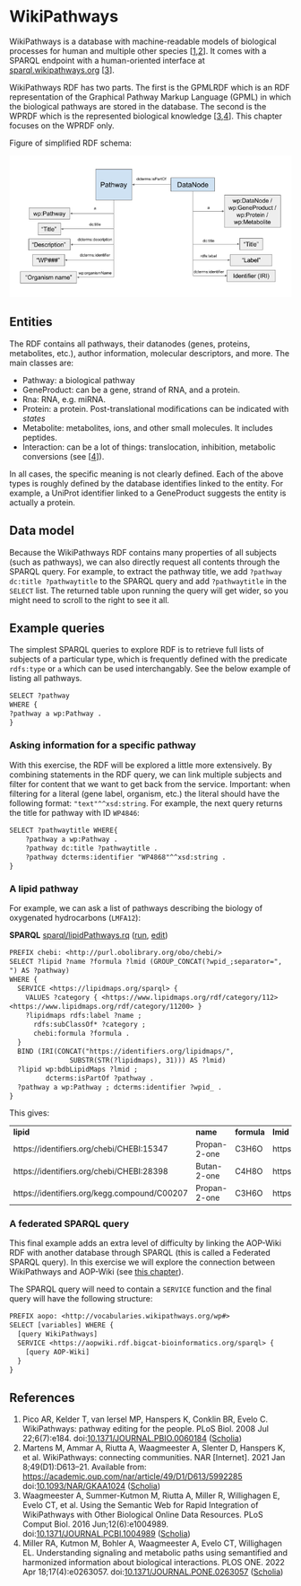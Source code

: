 # WikiPathways

<a name="tp1">WikiPathways</a> is a database with machine-readable models of <a name="tp2">biological process</a>es for human
and multiple other species [<a href="#citeref1">1</a>,<a href="#citeref2">2</a>].
It comes with a SPARQL endpoint with a human-oriented interface at [sparql.wikipathways.org](https://sparql.wikipathways.org/) [<a href="#citeref3">3</a>].

WikiPathways RDF has two parts. The first is the GPMLRDF which is an RDF representation of the Graphical Pathway Markup
Language (GPML) in which the biological pathways are stored in the database. The second is the WPRDF
which is the represented biological knowledge  [<a href="#citeref3">3</a>,<a href="#citeref4">4</a>].
This chapter focuses on the WPRDF only.

Figure of simplified RDF schema:

<img src="images/WP RDF simple schema.png">

## Entities

The RDF contains all pathways, their datanodes (genes, proteins, metabolites, etc.), author information, molecular descriptors,
and more. The main classes are:

* Pathway: a <a name="tp3">biological pathway</a>
* GeneProduct: can be a <a name="tp4">gene</a>, strand of <a name="tp5">RNA</a>, and a <a name="tp6">protein</a>.
* Rna: RNA, e.g. <a name="tp7">miRNA</a>.
* Protein: a <a name="tp8">protein</a>. Post-translational modifications can be indicated with *states*
* Metabolite: metabolites, ions, and other small molecules. It includes peptides.
* Interaction: can be a lot of things: translocation, inhibition, metabolic conversions (see [<a href="#citeref4">4</a>]).

In all cases, the specific meaning is not clearly defined. Each of the above types is roughly defined by the
database identifies linked to the entity. For example, a UniProt identifier linked to a GeneProduct
suggests the entity is actually a protein.

## Data model

Because the WikiPathways RDF contains many properties of all subjects (such as pathways), we can also directly request all
contents through the SPARQL query. For example, to extract the pathway title, we add `?pathway dc:title ?pathwaytitle`
to the SPARQL query and add `?pathwaytitle` in the `SELECT` list. The returned table upon running the query will get
wider, so you might need to scroll to the right to see it all. 

## Example queries

The simplest SPARQL queries to explore RDF is to retrieve full lists of subjects of a particular type, which is
frequently defined with the predicate `rdfs:type` or `a` which can be used interchangably. See the below example
of listing all pathways.

```sparql
SELECT ?pathway 
WHERE {
?pathway a wp:Pathway .
}
```

### Asking information for a specific pathway

With this exercise, the RDF will be explored a little more extensively. By combining statements in the RDF query,
we can link multiple subjects and filter for content that we want to get back from the service. Important: when
filtering for a literal (gene label, organism, etc.) the literal should have the following format: 
`"text"^^xsd:string`. For example, the next query returns the title for pathway with ID `WP4846`:

```sparql
SELECT ?pathwaytitle WHERE{
    ?pathway a wp:Pathway .
    ?pathway dc:title ?pathwaytitle .
    ?pathway dcterms:identifier "WP4868"^^xsd:string .
}
```


### A lipid pathway

For example, we can ask a list of pathways describing the biology of oxygenated hydrocarbons (`LMFA12`):

**SPARQL** [sparql/lipidPathways.rq](sparql/lipidPathways.code.html) ([run](https://query.wikidata.org/embed.html#%23Pathways%20describing%20the%20biology%20of%20oxygenated%20hydrocarbons%20%28LMFA12%29%0APREFIX%20chebi%3A%20%3Chttp%3A%2F%2Fpurl.obolibrary.org%2Fobo%2Fchebi%2F%3E%0A%0ASELECT%20%3Flipid%20%3Fname%20%3Fformula%20%3Flmid%20%28GROUP_CONCAT%28%3Fwpid_%3Bseparator%3D%22%2C%20%22%29%20AS%20%3Fpathway%29%0AWHERE%20%7B%0A%20%20SERVICE%20%3Chttps%3A%2F%2Flipidmaps.org%2Fsparql%3E%20%7B%0A%20%20%20%20VALUES%20%3Fcategory%20%7B%20%3Chttps%3A%2F%2Fwww.lipidmaps.org%2Frdf%2Fcategory%2F112%3E%20%3Chttps%3A%2F%2Fwww.lipidmaps.org%2Frdf%2Fcategory%2F11200%3E%20%7D%20%0A%20%20%20%20%3Flipidmaps%20rdfs%3Alabel%20%3Fname%20%3B%0A%20%20%20%20%20%20rdfs%3AsubClassOf*%20%3Fcategory%20%3B%0A%20%20%20%20%20%20chebi%3Aformula%20%3Fformula%20.%0A%20%20%7D%0A%20%20BIND%20%28IRI%28CONCAT%28%22https%3A%2F%2Fidentifiers.org%2Flipidmaps%2F%22%2C%0A%20%20%20%20%20%20%20%20%20%20%20%20%20%20%20SUBSTR%28STR%28%3Flipidmaps%29%2C%2031%29%29%29%20AS%20%3Flmid%29%0A%20%20%3Flipid%20wp%3AbdbLipidMaps%20%3Flmid%20%3B%0A%20%20%20%20%20%20%20%20%20dcterms%3AisPartOf%20%3Fpathway%20.%0A%20%20%3Fpathway%20a%20wp%3APathway%20%3B%20dcterms%3Aidentifier%20%3Fwpid_%20.%0A%7D%0A), [edit](https://query.wikidata.org/#%23Pathways%20describing%20the%20biology%20of%20oxygenated%20hydrocarbons%20%28LMFA12%29%0APREFIX%20chebi%3A%20%3Chttp%3A%2F%2Fpurl.obolibrary.org%2Fobo%2Fchebi%2F%3E%0A%0ASELECT%20%3Flipid%20%3Fname%20%3Fformula%20%3Flmid%20%28GROUP_CONCAT%28%3Fwpid_%3Bseparator%3D%22%2C%20%22%29%20AS%20%3Fpathway%29%0AWHERE%20%7B%0A%20%20SERVICE%20%3Chttps%3A%2F%2Flipidmaps.org%2Fsparql%3E%20%7B%0A%20%20%20%20VALUES%20%3Fcategory%20%7B%20%3Chttps%3A%2F%2Fwww.lipidmaps.org%2Frdf%2Fcategory%2F112%3E%20%3Chttps%3A%2F%2Fwww.lipidmaps.org%2Frdf%2Fcategory%2F11200%3E%20%7D%20%0A%20%20%20%20%3Flipidmaps%20rdfs%3Alabel%20%3Fname%20%3B%0A%20%20%20%20%20%20rdfs%3AsubClassOf*%20%3Fcategory%20%3B%0A%20%20%20%20%20%20chebi%3Aformula%20%3Fformula%20.%0A%20%20%7D%0A%20%20BIND%20%28IRI%28CONCAT%28%22https%3A%2F%2Fidentifiers.org%2Flipidmaps%2F%22%2C%0A%20%20%20%20%20%20%20%20%20%20%20%20%20%20%20SUBSTR%28STR%28%3Flipidmaps%29%2C%2031%29%29%29%20AS%20%3Flmid%29%0A%20%20%3Flipid%20wp%3AbdbLipidMaps%20%3Flmid%20%3B%0A%20%20%20%20%20%20%20%20%20dcterms%3AisPartOf%20%3Fpathway%20.%0A%20%20%3Fpathway%20a%20wp%3APathway%20%3B%20dcterms%3Aidentifier%20%3Fwpid_%20.%0A%7D%0A))

```sparql
PREFIX chebi: <http://purl.obolibrary.org/obo/chebi/>
SELECT ?lipid ?name ?formula ?lmid (GROUP_CONCAT(?wpid_;separator=", ") AS ?pathway)
WHERE {
  SERVICE <https://lipidmaps.org/sparql> {
    VALUES ?category { <https://www.lipidmaps.org/rdf/category/112> <https://www.lipidmaps.org/rdf/category/11200> } 
    ?lipidmaps rdfs:label ?name ;
      rdfs:subClassOf* ?category ;
      chebi:formula ?formula .
  }
  BIND (IRI(CONCAT("https://identifiers.org/lipidmaps/",
               SUBSTR(STR(?lipidmaps), 31))) AS ?lmid)
  ?lipid wp:bdbLipidMaps ?lmid ;
         dcterms:isPartOf ?pathway .
  ?pathway a wp:Pathway ; dcterms:identifier ?wpid_ .
}
```

This gives:

<!-- https://sparql.wikipathways.org/sparql --><table>
  <tr>
    <td><b>lipid</b></td>
    <td><b>name</b></td>
    <td><b>formula</b></td>
    <td><b>lmid</b></td>
    <td><b>pathway</b></td>
  </tr>
  <tr>
    <td>https://identifiers.org/chebi/CHEBI:15347</td>
    <td>Propan-2-one </td>
    <td>C3H6O</td>
    <td>https://identifiers.org/lipidmaps/LMFA12000057</td>
    <td>WP5175, WP4742</td>
  </tr>
  <tr>
    <td>https://identifiers.org/chebi/CHEBI:28398</td>
    <td>Butan-2-one </td>
    <td>C4H8O</td>
    <td>https://identifiers.org/lipidmaps/LMFA12000043</td>
    <td>WP4838</td>
  </tr>
  <tr>
    <td>https://identifiers.org/kegg.compound/C00207</td>
    <td>Propan-2-one </td>
    <td>C3H6O</td>
    <td>https://identifiers.org/lipidmaps/LMFA12000057</td>
    <td>WP3602</td>
  </tr>
</table>

### A federated SPARQL query

This final example adds an extra level of difficulty by linking the AOP-Wiki RDF with another database
through SPARQL (this is called a Federated SPARQL query). In this exercise we will explore the connection
between WikiPathways and <a name="tp9">AOP-Wiki</a> (see [this chapter](aopwiki.md)). 

<!-- To do this exercise, you might want to do
the [AOP-Wiki SPARQL endpoint tutorial](AOP-Wiki.md) first. -->

The SPARQL query will need to contain a `SERVICE` function and the final query will have the following structure:

```sparql
PREFIX aopo: <http://vocabularies.wikipathways.org/wp#>
SELECT [variables] WHERE {
  [query WikiPathways]
  SERVICE <https://aopwiki.rdf.bigcat-bioinformatics.org/sparql> {
    [query AOP-Wiki]
  }
}
```


## References

1. <a name="citeref1"></a>Pico AR, Kelder T, van Iersel MP, Hanspers K, Conklin BR, Evelo C. WikiPathways: pathway editing for the people. PLoS Biol. 2008 Jul 22;6(7):e184.  doi:[10.1371/JOURNAL.PBIO.0060184](https://doi.org/10.1371/JOURNAL.PBIO.0060184) ([Scholia](https://scholia.toolforge.org/doi/10.1371/JOURNAL.PBIO.0060184))
2. <a name="citeref2"></a>Martens M, Ammar A, Riutta A, Waagmeester A, Slenter D, Hanspers K, et al. WikiPathways: connecting communities. NAR [Internet]. 2021 Jan 8;49(D1):D613–21. Available from: https://academic.oup.com/nar/article/49/D1/D613/5992285 doi:[10.1093/NAR/GKAA1024](https://doi.org/10.1093/NAR/GKAA1024) ([Scholia](https://scholia.toolforge.org/doi/10.1093/NAR/GKAA1024))
3. <a name="citeref3"></a>Waagmeester A, Summer-Kutmon M, Riutta A, Miller R, Willighagen E, Evelo CT, et al. Using the Semantic Web for Rapid Integration of WikiPathways with Other Biological Online Data Resources. PLoS Comput Biol. 2016 Jun;12(6):e1004989.  doi:[10.1371/JOURNAL.PCBI.1004989](https://doi.org/10.1371/JOURNAL.PCBI.1004989) ([Scholia](https://scholia.toolforge.org/doi/10.1371/JOURNAL.PCBI.1004989))
4. <a name="citeref4"></a>Miller RA, Kutmon M, Bohler A, Waagmeester A, Evelo CT, Willighagen EL. Understanding signaling and metabolic paths using semantified and harmonized information about biological interactions. PLOS ONE. 2022 Apr 18;17(4):e0263057.  doi:[10.1371/JOURNAL.PONE.0263057](https://doi.org/10.1371/JOURNAL.PONE.0263057) ([Scholia](https://scholia.toolforge.org/doi/10.1371/JOURNAL.PONE.0263057))

